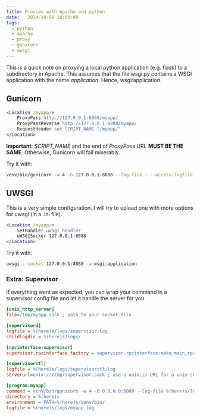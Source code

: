 ```yaml
---
title: Proxies with Apache and python
date:   2014-10-09 10:00:00
tags:
  - python
  - apache
  - proxy
  - gunicorn
  - uwsgi
---
```


This is a quick note on proxying a local python application (e.g. flask)
to a subdirectory in Apache. This assumes that the file wsgi.py contains
a WSGI application with the name *application*. Hence, wsgi:application.

Gunicorn
--------

```apache
<Location /myapp/>
    ProxyPass http://127.0.0.1:8888/myapp/
    ProxyPassReverse http://127.0.0.1:8888/myapp/
    RequestHeader set SCRIPT_NAME "/myapp/"
</Location>
```

<!--more-->

**Important**: *SCRIPT_NAME* and the end of *ProxyPass* URL **MUST BE
THE SAME**. Otherwise, Gunicorn will fail miserably.

Try it with:

```bash
venv/bin/gunicorn -w 4 -b 127.0.0.1:8888 --log-file - --access-logfile - wsgi:application
```

UWSGI
-----

This is a very simple configuration. I will try to upload one with more
options for uwsgi (in a .ini file).

```apache
<Location /myapp/>
    SetHandler uwsgi_handler
    uWSGISocker 127.0.0.1:8888
</Location>
```

Try it with:

```bash
uwsgi --socket 127.0.0.1:8888 -w wsgi:application
```

### Extra: Supervisor

If everything went as expected, you can wrap your command in a
supervisor config file and let it handle the server for you.

```ini
[unix_http_server]
file=/tmp/myapp.sock ; path to your socket file

[supervisord]
logfile = %(here)s/logs/supervisor.log
childlogdir = %(here)s/logs/

[rpcinterface:supervisor]
supervisor.rpcinterface_factory = supervisor.rpcinterface:make_main_rpcinterface

[supervisorctl]
logfile = %(here)s/logs/supervisorctl.log
serverurl=unix:///tmp/supervisor.sock ; use a unix:// URL for a unix socket

[program:myapp]
command = venv/bin/gunicorn -w 4 -b 0.0.0.0:5000 --log-file %(here)s/logs/gunicorn.log --access-logfile - wsgi:application
directory = %(here)s
environment = PATH=%(here)s/venv/bin/
logfile = %(here)s/logs/myapp.log
```

